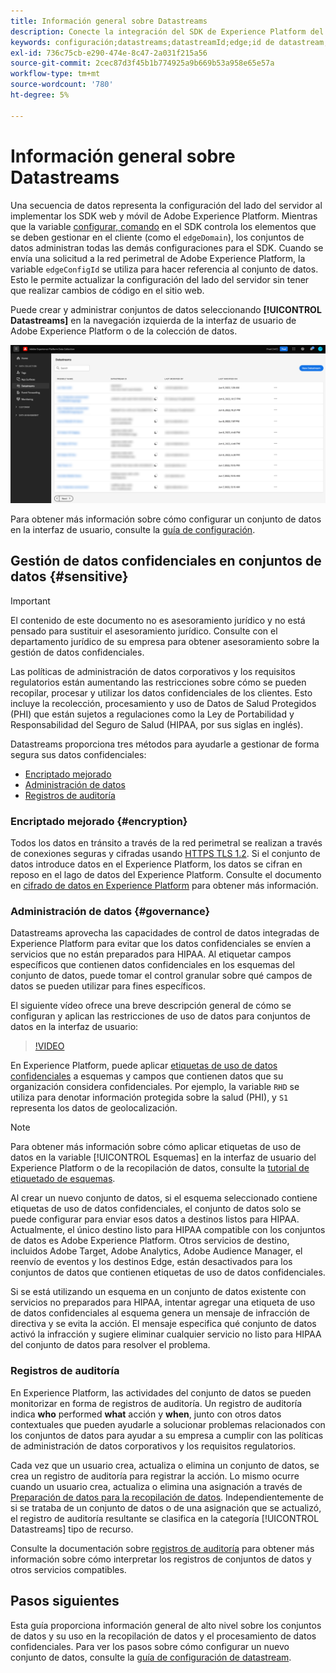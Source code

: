 ```yaml
---
title: Información general sobre Datastreams
description: Conecte la integración del SDK de Experience Platform del lado del cliente con productos de Adobe y destinos de terceros.
keywords: configuración;datastreams;datastreamId;edge;id de datastream;Configuración de entorno;edgeConfigId;identidad;sincronización de id habilitada;ID de contenedor de sincronización de ID;Sandbox;entrada de flujo;conjunto de datos de evento;target;código de cliente;token de propiedad;ID de entorno de Target;destinos de cookies;destinos de url;id de grupo de informes de bloqueo de configuración de Analytics;preparación de datos para recopilación de datos;Mp;prep de datos apper;XDM Mapper;Mapper on Edge;
exl-id: 736c75cb-e290-474e-8c47-2a031f215a56
source-git-commit: 2cec87d3f45b1b774925a9b669b53a958e65e57a
workflow-type: tm+mt
source-wordcount: '780'
ht-degree: 5%

---
```


# Información general sobre Datastreams

Una secuencia de datos representa la configuración del lado del servidor al implementar los SDK web y móvil de Adobe Experience Platform. Mientras que la variable [configurar, comando](../fundamentals/configuring-the-sdk.md) en el SDK controla los elementos que se deben gestionar en el cliente (como el `edgeDomain`), los conjuntos de datos administran todas las demás configuraciones para el SDK. Cuando se envía una solicitud a la red perimetral de Adobe Experience Platform, la variable `edgeConfigId` se utiliza para hacer referencia al conjunto de datos. Esto le permite actualizar la configuración del lado del servidor sin tener que realizar cambios de código en el sitio web.

Puede crear y administrar conjuntos de datos seleccionando **[!UICONTROL Datastreams]** en la navegación izquierda de la interfaz de usuario de Adobe Experience Platform o de la colección de datos.

![Ficha Datastreams en la interfaz de usuario](../assets/datastreams/overview/datastreams-tab.png)

Para obtener más información sobre cómo configurar un conjunto de datos en la interfaz de usuario, consulte la [guía de configuración](./configure.md).

## Gestión de datos confidenciales en conjuntos de datos {#sensitive}

>[!IMPORTANT]
>
>El contenido de este documento no es asesoramiento jurídico y no está pensado para sustituir el asesoramiento jurídico. Consulte con el departamento jurídico de su empresa para obtener asesoramiento sobre la gestión de datos confidenciales.

Las políticas de administración de datos corporativos y los requisitos regulatorios están aumentando las restricciones sobre cómo se pueden recopilar, procesar y utilizar los datos confidenciales de los clientes. Esto incluye la recolección, procesamiento y uso de Datos de Salud Protegidos (PHI) que están sujetos a regulaciones como la Ley de Portabilidad y Responsabilidad del Seguro de Salud (HIPAA, por sus siglas en inglés).

Datastreams proporciona tres métodos para ayudarle a gestionar de forma segura sus datos confidenciales:

* [Encriptado mejorado](#encryption)
* [Administración de datos](#governance)
* [Registros de auditoría](#audit-logs)

### Encriptado mejorado {#encryption}

Todos los datos en tránsito a través de la red perimetral se realizan a través de conexiones seguras y cifradas usando [HTTPS TLS 1.2](https://datatracker.ietf.org/doc/html/rfc5246). Si el conjunto de datos introduce datos en el Experience Platform, los datos se cifran en reposo en el lago de datos del Experience Platform. Consulte el documento en [cifrado de datos en Experience Platform](../../landing/governance-privacy-security/encryption.md) para obtener más información.

### Administración de datos {#governance}

Datastreams aprovecha las capacidades de control de datos integradas de Experience Platform para evitar que los datos confidenciales se envíen a servicios que no están preparados para HIPAA. Al etiquetar campos específicos que contienen datos confidenciales en los esquemas del conjunto de datos, puede tomar el control granular sobre qué campos de datos se pueden utilizar para fines específicos.

El siguiente vídeo ofrece una breve descripción general de cómo se configuran y aplican las restricciones de uso de datos para conjuntos de datos en la interfaz de usuario:

>[!VIDEO](https://video.tv.adobe.com/v/3409588/?quality=12&learn=on&speedcontrol=on)

En Experience Platform, puede aplicar [etiquetas de uso de datos confidenciales](../../data-governance/labels/reference.md#sensitive) a esquemas y campos que contienen datos que su organización considera confidenciales. Por ejemplo, la variable `RHD` se utiliza para denotar información protegida sobre la salud (PHI), y `S1` representa los datos de geolocalización.

>[!NOTE]
>
>Para obtener más información sobre cómo aplicar etiquetas de uso de datos en la variable [!UICONTROL Esquemas] en la interfaz de usuario del Experience Platform o de la recopilación de datos, consulte la [tutorial de etiquetado de esquemas](../../xdm/tutorials/labels.md).

Al crear un nuevo conjunto de datos, si el esquema seleccionado contiene etiquetas de uso de datos confidenciales, el conjunto de datos solo se puede configurar para enviar esos datos a destinos listos para HIPAA. Actualmente, el único destino listo para HIPAA compatible con los conjuntos de datos es Adobe Experience Platform. Otros servicios de destino, incluidos Adobe Target, Adobe Analytics, Adobe Audience Manager, el reenvío de eventos y los destinos Edge, están desactivados para los conjuntos de datos que contienen etiquetas de uso de datos confidenciales.

Si se está utilizando un esquema en un conjunto de datos existente con servicios no preparados para HIPAA, intentar agregar una etiqueta de uso de datos confidenciales al esquema genera un mensaje de infracción de directiva y se evita la acción. El mensaje especifica qué conjunto de datos activó la infracción y sugiere eliminar cualquier servicio no listo para HIPAA del conjunto de datos para resolver el problema.

### Registros de auditoría

En Experience Platform, las actividades del conjunto de datos se pueden monitorizar en forma de registros de auditoría. Un registro de auditoría indica **who** performed **what** acción y **when**, junto con otros datos contextuales que pueden ayudarle a solucionar problemas relacionados con los conjuntos de datos para ayudar a su empresa a cumplir con las políticas de administración de datos corporativos y los requisitos regulatorios.

Cada vez que un usuario crea, actualiza o elimina un conjunto de datos, se crea un registro de auditoría para registrar la acción. Lo mismo ocurre cuando un usuario crea, actualiza o elimina una asignación a través de [Preparación de datos para la recopilación de datos](./data-prep.md). Independientemente de si se trataba de un conjunto de datos o de una asignación que se actualizó, el registro de auditoría resultante se clasifica en la categoría [!UICONTROL Datastreams] tipo de recurso.

Consulte la documentación sobre [registros de auditoría](../../landing/governance-privacy-security/audit-logs/overview.md) para obtener más información sobre cómo interpretar los registros de conjuntos de datos y otros servicios compatibles.

## Pasos siguientes

Esta guía proporciona información general de alto nivel sobre los conjuntos de datos y su uso en la recopilación de datos y el procesamiento de datos confidenciales. Para ver los pasos sobre cómo configurar un nuevo conjunto de datos, consulte la [guía de configuración de datastream](./configure.md).
